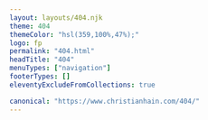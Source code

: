 ```yaml
---
layout: layouts/404.njk
theme: 404
themeColor: "hsl(359,100%,47%);"
logo: fp
permalink: "404.html"
headTitle: "404"
menuTypes: ["navigation"]
footerTypes: []
eleventyExcludeFromCollections: true

canonical: "https://www.christianhain.com/404/"
---
```


